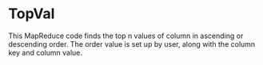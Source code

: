 TopVal
======

This MapReduce code finds the top n values of column in ascending or descending order. The order value is set up by user,
along with the column key and column value. 
